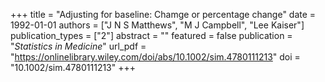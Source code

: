 +++
title = "Adjusting for baseline: Chamge or percentage change"
date = 1992-01-01
authors = ["J N S Matthews", "M J Campbell", "Lee Kaiser"]
publication_types = ["2"]
abstract = ""
featured = false
publication = "*Statistics in Medicine*"
url_pdf = "https://onlinelibrary.wiley.com/doi/abs/10.1002/sim.4780111213"
doi = "10.1002/sim.4780111213"
+++

